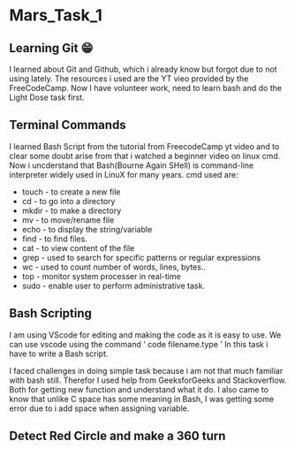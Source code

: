 
# Mars_Task_1

## Learning Git 😁
I learned about Git and Github, which i already know but forgot due to not using lately.
The resources i used are the YT vieo provided by the FreeCodeCamp.
Now I have volunteer work, need to learn bash and do the Light Dose task first.

## Terminal Commands 
I learned Bash Script from the tutorial from FreecodeCamp yt video and to clear some doubt arise from that i watched a beginner video on linux cmd.
Now i uncderstand that Bash(Bourne Again SHell) is command-line interpreter widely used in LinuX for many years.
cmd used are:
  * touch - to create a new file
  * cd - to go into a directory
  * mkdir - to make a directory
  * mv - to move/rename file
  * echo - to display the string/variable
  * find - to find files.
  * cat - to view content of the file
  * grep - used to search for specific patterns or regular expressions
  * wc - used to count number of words, lines, bytes..
  * top - monitor system processer in real-time
  * sudo - enable user to perform administrative task.

## Bash Scripting
I am using VScode for editing and making the code as it is easy to use.
We can use vscode using the command ' code filename.type '
In this task i have to write a Bash script.

I faced challenges in doing simple task because i am not that much familiar with bash still.
Therefor I used help from GeeksforGeeks and Stackoverflow. Both for getting new function and understand what it do.
I also came to know that unlike C space has some meaning in Bash, I was getting some error due to i add space when assigning variable.

## Detect Red Circle and make a 360 turn

